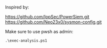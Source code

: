 Inspired by:

https://github.com/IppSec/PowerSiem.git 
https://github.com/Neo23x0/sysmon-config.git 

Make sure to use pwsh as admin:

`.\exec-analysis.ps1`
